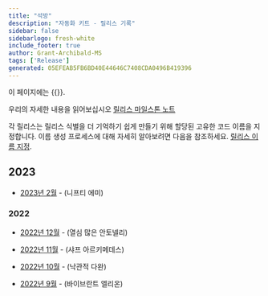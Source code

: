 ```yaml
---
title: "석방"
description: "자동화 키트 - 릴리스 기록"
sidebar: false
sidebarlogo: fresh-white
include_footer: true
author: Grant-Archibald-MS
tags: ['Release']
generated: 05EFEAB5FB6BD40E44646C7408CDA0496B419396
---
```


이 페이지에는 {{<product-name>}}.

우리의 자세한 내용을 읽어보십시오 [릴리스 마일스톤 노트](/ko/releases/milestones)

각 릴리스는 릴리스 식별을 더 기억하기 쉽게 만들기 위해 할당된 고유한 코드 이름을 지정합니다. 이름 생성 프로세스에 대해 자세히 알아보려면 다음을 참조하세요. [릴리스 이름 지정](/ko/releases/naming).

## 2023

- [2023년 2월](/ko/releases/february-2023) - (니프티 에미)

### 2022

- [2022년 12월](/ko/releases/december-2022) - (열심 많은 안토넬리)

- [2022년 11월](/ko/releases/november-2022) - (샤프 아르키메데스)

- [2022년 10월](/ko/releases/october-2022) - (낙관적 다완)

- [2022년 9월](/ko/releases/september-2022) - (바이브란트 엘리온)
